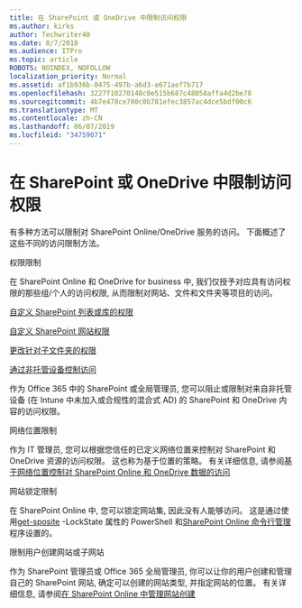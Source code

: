 ```yaml
---
title: 在 SharePoint 或 OneDrive 中限制访问权限
ms.author: kirks
author: Techwriter40
ms.date: 8/7/2018
ms.audience: ITPro
ms.topic: article
ROBOTS: NOINDEX, NOFOLLOW
localization_priority: Normal
ms.assetid: af1b936b-0475-497b-a6d3-e671aef7b717
ms.openlocfilehash: 3227f10270148c0e515b687c48058affa4d2be70
ms.sourcegitcommit: 4b7e478ce700c0b781efec3857ac4dce5bdf00c6
ms.translationtype: MT
ms.contentlocale: zh-CN
ms.lasthandoff: 06/07/2019
ms.locfileid: "34759071"
---
```

# <a name="restrict-access-in-sharepoint-or-onedrive"></a>在 SharePoint 或 OneDrive 中限制访问权限

有多种方法可以限制对 SharePoint Online/OneDrive 服务的访问。 下面概述了这些不同的访问限制方法。 

权限限制

在 SharePoint Online 和 OneDrive for business 中, 我们仅授予对应具有访问权限的那些组/个人的访问权限, 从而限制对网站、文件和文件夹等项目的访问。

[自定义 SharePoint 列表或库的权限](https://support.office.com/article/Customize-permissions-for-a-SharePoint-list-or-library-02d770f3-59eb-4910-a608-5f84cc297782)

[自定义 SharePoint 网站权限](https://docs.microsoft.com/sharepoint/customize-sharepoint-site-permissions)

[更改针对子文件夹的权限](https://support.office.com/article/Change-the-permissions-on-a-subfolder-5427BD7C-F20A-4F75-8CF2-5359DD45A1A6)

[通过非托管设备控制访问](https://docs.microsoft.com/sharepoint/control-access-from-unmanaged-devices)

作为 Office 365 中的 SharePoint 或全局管理员, 您可以阻止或限制对来自非托管设备 (在 Intune 中未加入或合规性的混合式 AD) 的 SharePoint 和 OneDrive 内容的访问权限。

网络位置限制

作为 IT 管理员, 您可以根据您信任的已定义网络位置来控制对 SharePoint 和 OneDrive 资源的访问权限。 这也称为基于位置的策略。 有关详细信息, 请参阅[基于网络位置控制对 SharePoint Online 和 OneDrive 数据的访问](https://docs.microsoft.com/sharepoint/control-access-based-on-network-location)

网站锁定限制 

在 SharePoint Online 中, 您可以锁定网站集, 因此没有人能够访问。 这是通过使用[get-sposite](https://docs.microsoft.com/powershell/module/sharepoint-online/set-sposite?view=sharepoint-ps) -LockState 属性的 PowerShell 和[SharePoint Online 命令行管理](https://docs.microsoft.com/powershell/sharepoint/sharepoint-online/connect-sharepoint-online?view=sharepoint-ps)程序设置的。

限制用户创建网站或子网站

作为 SharePoint 管理员或 Office 365 全局管理员, 你可以让你的用户创建和管理自己的 SharePoint 网站, 确定可以创建的网站类型, 并指定网站的位置。 有关详细信息, 请参阅[在 SharePoint Online 中管理网站创建](https://docs.microsoft.com/sharepoint/manage-site-creation)

